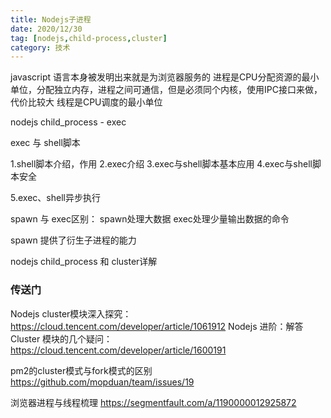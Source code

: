 ```yaml
---
title: Nodejs子进程
date: 2020/12/30
tag: [nodejs,child-process,cluster]
category: 技术
---
```


javascript 语言本身被发明出来就是为浏览器服务的
进程是CPU分配资源的最小单位，分配独立内存，进程之间可通信，但是必须同个内核，使用IPC接口来做，代价比较大
线程是CPU调度的最小单位


nodejs child_process - exec

exec 与 shell脚本

1.shell脚本介绍，作用
2.exec介绍
3.exec与shell脚本基本应用
4.exec与shell脚本安全

5.exec、shell异步执行

spawn 与 exec区别：
spawn处理大数据
exec处理少量输出数据的命令

spawn 提供了衍生子进程的能力

nodejs child_process 和 cluster详解



### 传送门
Nodejs cluster模块深入探究：
https://cloud.tencent.com/developer/article/1061912
Nodejs 进阶：解答 Cluster 模块的几个疑问：
https://cloud.tencent.com/developer/article/1600191


pm2的cluster模式与fork模式的区别
https://github.com/mopduan/team/issues/19

浏览器进程与线程梳理
https://segmentfault.com/a/1190000012925872